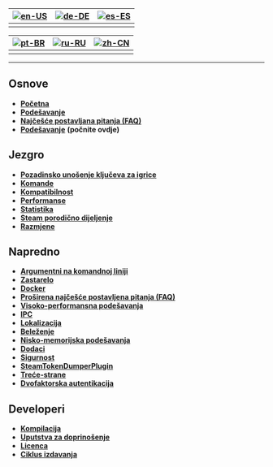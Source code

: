 | [![en-US](https://raw.githubusercontent.com/hjnilsson/country-flags/master/png100px/us.png)](https://github.com/JustArchiNET/ArchiSteamFarm/wiki/Home) | [![de-DE](https://raw.githubusercontent.com/hjnilsson/country-flags/master/png100px/de.png)](https://github.com/JustArchiNET/ArchiSteamFarm/wiki/Home-de-DE) | [![es-ES](https://raw.githubusercontent.com/hjnilsson/country-flags/master/png100px/es.png)](https://github.com/JustArchiNET/ArchiSteamFarm/wiki/Home-es-ES) |
| ------------------------------------------------------------------------------------------------------------------------------------------------------ | ------------------------------------------------------------------------------------------------------------------------------------------------------------ | ------------------------------------------------------------------------------------------------------------------------------------------------------------ |
|                                                                                                                                                        |                                                                                                                                                              |                                                                                                                                                              |

| [![pt-BR](https://raw.githubusercontent.com/hjnilsson/country-flags/master/png100px/br.png)](https://github.com/JustArchiNET/ArchiSteamFarm/wiki/Home-pt-BR) | [![ru-RU](https://raw.githubusercontent.com/hjnilsson/country-flags/master/png100px/ru.png)](https://github.com/JustArchiNET/ArchiSteamFarm/wiki/Home-ru-RU) | [![zh-CN](https://raw.githubusercontent.com/hjnilsson/country-flags/master/png100px/cn.png)](https://github.com/JustArchiNET/ArchiSteamFarm/wiki/Home-zh-CN) |
| ------------------------------------------------------------------------------------------------------------------------------------------------------------ | ------------------------------------------------------------------------------------------------------------------------------------------------------------ | ------------------------------------------------------------------------------------------------------------------------------------------------------------ |
|                                                                                                                                                              |                                                                                                                                                              |                                                                                                                                                              |

* * *

## Osnove

* **[Početna](https://github.com/JustArchiNET/ArchiSteamFarm/wiki/Home)**
* **[Podešavanje](https://github.com/JustArchiNET/ArchiSteamFarm/wiki/Configuration)**
* **[Najčešće postavljana pitanja (FAQ)](https://github.com/JustArchiNET/ArchiSteamFarm/wiki/FAQ)**
* **[Podešavanje](https://github.com/JustArchiNET/ArchiSteamFarm/wiki/Setting-up)** **(počnite ovdje)**

## Jezgro

* **[Pozadinsko unošenje ključeva za igrice](https://github.com/JustArchiNET/ArchiSteamFarm/wiki/Background-games-redeemer)**
* **[Komande](https://github.com/JustArchiNET/ArchiSteamFarm/wiki/Commands)**
* **[Kompatibilnost](https://github.com/JustArchiNET/ArchiSteamFarm/wiki/Compatibility)**
* **[Performanse](https://github.com/JustArchiNET/ArchiSteamFarm/wiki/Performance)**
* **[Statistika](https://github.com/JustArchiNET/ArchiSteamFarm/wiki/Statistics)**
* **[Steam porodično dijeljenje](https://github.com/JustArchiNET/ArchiSteamFarm/wiki/Steam-Family-Sharing)**
* **[Razmjene](https://github.com/JustArchiNET/ArchiSteamFarm/wiki/Trading)**

## Napredno

* **[Argumentni na komandnoj liniji](https://github.com/JustArchiNET/ArchiSteamFarm/wiki/Command-line-arguments)**
* **[Zastarelo](https://github.com/JustArchiNET/ArchiSteamFarm/wiki/Deprecation)**
* **[Docker](https://github.com/JustArchiNET/ArchiSteamFarm/wiki/Docker)**
* **[Proširena najčešće postavljena pitanja (FAQ)](https://github.com/JustArchiNET/ArchiSteamFarm/wiki/Extended-FAQ)**
* **[Visoko-performansna podešavanja](https://github.com/JustArchiNET/ArchiSteamFarm/wiki/High-performance-setup)**
* **[IPC](https://github.com/JustArchiNET/ArchiSteamFarm/wiki/IPC)**
* **[Lokalizacija](https://github.com/JustArchiNET/ArchiSteamFarm/wiki/Localization)**
* **[Beleženje](https://github.com/JustArchiNET/ArchiSteamFarm/wiki/Logging)**
* **[Nisko-memorijska podešavanja](https://github.com/JustArchiNET/ArchiSteamFarm/wiki/Low-memory-setup)**
* **[Dodaci](https://github.com/JustArchiNET/ArchiSteamFarm/wiki/Plugins)**
* **[Sigurnost](https://github.com/JustArchiNET/ArchiSteamFarm/wiki/Security)**
* **[SteamTokenDumperPlugin](https://github.com/JustArchiNET/ArchiSteamFarm/wiki/SteamTokenDumperPlugin)**
* **[Treće-strane](https://github.com/JustArchiNET/ArchiSteamFarm/wiki/Third-party)**
* **[Dvofaktorska autentikacija](https://github.com/JustArchiNET/ArchiSteamFarm/wiki/Two-factor-authentication)**

## Developeri

* **[Kompilacija](https://github.com/JustArchiNET/ArchiSteamFarm/wiki/Compilation)**
* **[Uputstva za doprinošenje](https://github.com/JustArchiNET/ArchiSteamFarm/blob/master/.github/CONTRIBUTING.md)**
* **[Licenca](https://github.com/JustArchiNET/ArchiSteamFarm/wiki/License)**
* **[Ciklus izdavanja](https://github.com/JustArchiNET/ArchiSteamFarm/wiki/Release-cycle)**